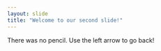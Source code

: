 ```yaml
---
layout: slide
title: "Welcome to our second slide!"
---
```

There was no pencil.
Use the left arrow to go back!
